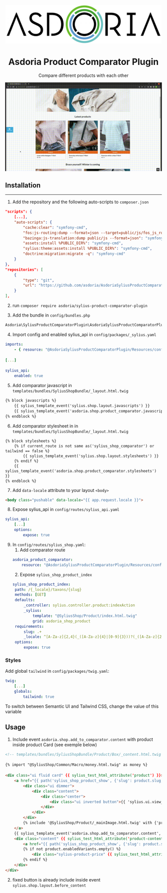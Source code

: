 <p align="center">
    <img src="doc/asdoria.jpg" alt="Logo Asdoria">
</p>

<h1 align="center">Asdoria Product Comparator Plugin</h1>

<p align="center">Compare different products with each other</p>

<p align="center">
    <img src="doc/comparator.gif" alt="Comparator">
</p>

## Installation

---
1. Add the repository and the following auto-scripts to `composer.json`

```JSON
"scripts": {
    [...],
    "auto-scripts": {
        "cache:clear": "symfony-cmd",
        "fos:js-routing:dump --format=json --target=public/js/fos_js_routes.json": "symfony-cmd",
        "bazinga:js-translation:dump public/js --format=json": "symfony-cmd",
        "assets:install %PUBLIC_DIR%": "symfony-cmd",
        "sylius:theme:assets:install %PUBLIC_DIR%": "symfony-cmd",
        "doctrine:migration:migrate -q": "symfony-cmd"
    }
},
"repositories": [
    {
        "type": "git",
        "url": "https://github.com/asdoria/AsdoriaSyliusProductComparatorPlugin.git"
    }
],
```
2. run `composer require asdoria/sylius-product-comparator-plugin`


3. Add the bundle in `config/bundles.php`

```PHP
Asdoria\SyliusProductComparatorPlugin\AsdoriaSyliusProductComparatorPlugin::class => ['all' => true],
```

4. Import config and enabled sylius_api in `config/packages/_sylius.yaml`
```yaml
imports:
    - { resource: "@AsdoriaSyliusProductComparatorPlugin/Resources/config/app/config.yaml"}

[...]

sylius_api:
    enabled: true
```

5. Add comparator javascript in `templates/bundles/SyliusShopBundle/_layout.html.twig`
```html
{% block javascripts %}
    {{ sylius_template_event('sylius.shop.layout.javascripts') }}
    {{ sylius_template_event('asdoria.shop.product_comparator.javascripts') }}
{% endblock %}
```

6. Add comparator stylesheet in in `templates/bundles/SyliusShopBundle/_layout.html.twig`
```twig
{% block stylesheets %}
    {% if current_route is not same as('sylius_shop_comparator') or tailwind == false %}
        {{ sylius_template_event('sylius.shop.layout.stylesheets') }}
    {% endif %}
    {{ sylius_template_event('asdoria.shop.product_comparator.stylesheets') }}
{% endblock %}
```

7. Add `data-locale` attribute to your layout `<body>`
```html
<body class="pushable" data-locale="{{ app.request.locale }}">
```

8. Expose sylius_api in `config/routes/sylius_api.yaml`
```yaml
sylius_api:
    [...]
    options:
        expose: true
```

9. In `config/routes/sylius_shop.yaml`:
   1. Add comparator route
    ```yaml
    asdoria_product_comparator:
        resource: "@AsdoriaSyliusProductComparatorPlugin/Resources/config/routing.yaml"
    ```
    2. Expose `sylius_shop_product_index`
   ```yaml
   sylius_shop_product_index:
    path: /{_locale}/taxons/{slug}
    methods: [GET]
    defaults:
        _controller: sylius.controller.product:indexAction
        _sylius:
            template: "@SyliusShop/Product/index.html.twig"
            grid: asdoria_shop_product
    requirements:
        slug: .+
        _locale: ^[A-Za-z]{2,4}(_([A-Za-z]{4}|[0-9]{3}))?(_([A-Za-z]{2}|[0-9]{3}))?$
    options:
        expose: true
   ```

### Styles

Add global `tailwind` in `config/packages/twig.yaml`:
```yaml
twig:
    [...]
    globals:
        tailwind: true
```
To switch between Semantic UI and Tailwind CSS, change the value of this variable

## Usage

1. Include event `asdoria.shop.add_to_comparator.content` with product inside product Card (see exemple below)

```html
<!-- templates/bundles/SyliusShopBundle/Product/Box/_content.html.twig -->

{% import "@SyliusShop/Common/Macro/money.html.twig" as money %}

<div class="ui fluid card" {{ sylius_test_html_attribute('product') }}>
    <a href="{{ path('sylius_shop_product_show', {'slug': product.slug, '_locale': product.translation.locale}) }}" class="blurring dimmable image">
        <div class="ui dimmer">
            <div class="content">
                <div class="center">
                    <div class="ui inverted button">{{ 'sylius.ui.view_more'|trans }}</div>
                </div>
            </div>
        </div>
        {% include '@SyliusShop/Product/_mainImage.html.twig' with {'product': product} %}
    </a>
    {{ sylius_template_event('asdoria.shop.add_to_comparator.content', {'product': product}) }}
    <div class="content" {{ sylius_test_html_attribute('product-content') }}>
        <a href="{{ path('sylius_shop_product_show', {'slug': product.slug, '_locale': product.translation.locale}) }}" class="header sylius-product-name" {{ sylius_test_html_attribute('product-name', product.name) }}>{{ product.name }}</a>
        {% if not product.enabledVariants.empty() %}
            <div class="sylius-product-price" {{ sylius_test_html_attribute('product-price') }}>{{ money.calculatePrice(product|sylius_resolve_variant) }}</div>
        {% endif %}
    </div>
</div>
```
2. fixed button is already include inside event `sylius.shop.layout.before_content`
